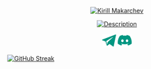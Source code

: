 

<div class="Box-body p-4">
<article class="markdown-body entry-content container-lg f5" itemprop="text"><p align="center" dir="auto">

<p align="center" dir="auto">
  <a href="https://github.com/IkRyaS">
    <img src="https://readme-typing-svg.demolab.com?font=Fira+Code&weight=500&size=32&pause=1000&color=009581&center=%D0%B8%D1%81%D1%82%D0%B8%D0%BD%D0%BD%D1%8B%D0%B9&vCenter=%D0%B8%D1%81%D1%82%D0%B8%D0%BD%D0%BD%D1%8B%D0%B9&repeat=%D0%9B%D0%9E%D0%96%D0%AC&random=%D0%9B%D0%9E%D0%96%D0%AC&width=435&lines=Kirill+Makarchev" alt="Kirill Makarchev" style="max-width: 100%;">
  </a>
</p>

<p align="center" dir="auto">
  <a href="https://git.io/typing-svg"><img src="https://readme-typing-svg.demolab.com?font=Fira+Code&weight=500&size=24&pause=1000&color=009581&center=true&vCenter=true&random=false&width=435&lines=4+years+of+active+study+of+programming;Always+strive+for+more+by+learning+something+new" alt="Description" />
  </a>
</p>

<p align="center" dir="auto">
  <a href="https://t.me/kirulloffix"><img width="32px" alt="Telegram" title="Telegram" src="assets/iconTelegram.png" style="max-width: 100%;"></a>
  <a href="https://discordapp.com/users/577110888595849216/"><img width="32px" alt="Discord" title="Discord" src="assets/iconDiscord.png" style="max-width: 100%;"></a>
</p>

</article>
</div>


[![GitHub Streak](https://streak-stats.demolab.com?user=IkRyaS&theme=apprentice&border_radius=5&card_width=500)](https://git.io/streak-stats)









<!--

colorText = 009581FF

Description:
4 years of active study of programming
Always strive for more by learning something new



https://github.com/DenverCoder1
https://shields.io/
https://habr.com/ru/articles/649363/

https://docs.github.com/ru/authentication/keeping-your-account-and-data-secure/about-anonymized-urls
-->
